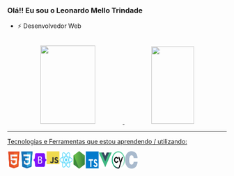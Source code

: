 ### Olá!! Eu sou o Leonardo Mello Trindade

- ⚡ Desenvolvedor Web

<br>

<div align="center">
  <a href="https://github.com/LeonardoMelloTrindade">
  <img width="50%" height="180em" src="https://github-readme-stats.vercel.app/api?username=LeonardoMelloTrindade&show_icons=true&theme=dark&include_all_commits=true&count_private=true"/>
  <img width="44%" height="178em" src="https://github-readme-stats.vercel.app/api/top-langs/?username=LeonardoMelloTrindade&layout=compact&langs_count=7&theme=dark"/>
</div>

<hr>

Tecnologias e Ferramentas que estou aprendendo / utilizando:

<img align="left" alt="Leo-HTML" height="40" width="30" src="https://raw.githubusercontent.com/devicons/devicon/master/icons/html5/html5-original.svg">
<img align="left" alt="Leo-CSS" height="40" width="30" src="https://raw.githubusercontent.com/devicons/devicon/master/icons/css3/css3-original.svg">
<img align="left" alt="Leo-Bootstrap" height="40" width="30" src="https://github.com/devicons/devicon/blob/master/icons/bootstrap/bootstrap-original.svg">
<img align="left" alt="Leo-JS" width="30" src="https://github.com/devicons/devicon/blob/master/icons/javascript/javascript-original.svg" />
<img align="left" alt="Leo-ReactJs" height="40" width="30" src="https://github.com/devicons/devicon/blob/master/icons/react/react-original.svg">
<img align="left" alt="Leo-NodeJs" height="40" width="30" src="https://github.com/devicons/devicon/blob/master/icons/nodejs/nodejs-original.svg">
<img align="left" alt="Leo-TypeScript" height="40" width="30" src="https://github.com/devicons/devicon/blob/master/icons/typescript/typescript-original.svg">
<img align="left" alt="Leo-Vue" height="40" width="30" src="https://github.com/devicons/devicon/blob/master/icons/vuejs/vuejs-original.svg">
<img align="left" alt="Leo-Cypress" height="40" width="30" src="https://github.com/devicons/devicon/blob/master/icons/cypressio/cypressio-original.svg">
<img align="left" alt="Leo-C" height="40" width="30" src="https://github.com/devicons/devicon/blob/master/icons/c/c-original.svg">


